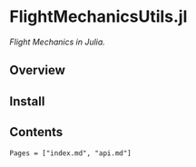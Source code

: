 # FlightMechanicsUtils.jl

*Flight Mechanics in Julia.*

## Overview

## Install


## Contents

```@contents
Pages = ["index.md", "api.md"]
```
